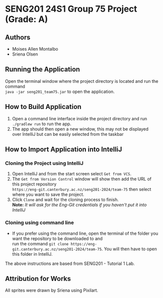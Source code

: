 # SENG201 24S1 Group 75 Project (Grade: A)

## Authors
- Moises Allen Montalbo
- Sriena Olsen

## Running the Application
Open the terminal window where the project directory is located and run the command <br> `java -jar seng201_team75.jar` to open the application.
## How to Build Application
1. Open a command line interface inside the project directory and run `./gradlew run` to run the app.
2. The app should then open a new window, this may not be displayed over IntelliJ but can be easily selected from the taskbar

## How to Import Application into IntelliJ
### Cloning the Project using IntelliJ
1. Open IntelliJ and from the start screen select `Get from VCS`.
2. The `Get from Version Control` window will show then add the URL of this project repository <br>
`https://eng-git.canterbury.ac.nz/seng201-2024/team-75` then select where you want to save the project.
3. Click `Clone` and wait for the cloning process to finish. 
<br> **Note:** *It will ask for the Eng-Git credentials if you haven't put it into IntelliJ*
### Cloning using command line
- If you prefer using the command line, open the terminal of the folder you want the repository to be downloaded to and <br>
run the command `git clone https://eng-git.canterbury.ac.nz/seng201-2024/team-75`. You will then have to open <br>
this folder in IntelliJ.

The above instructions are based from SENG201 - Tutorial 1 Lab.

## Attribution for Works
All sprites were drawn by Sriena using Pixilart.



